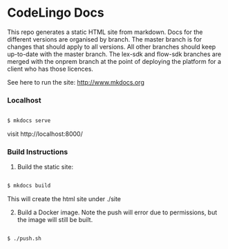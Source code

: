 # CodeLingo Docs

This repo generates a static HTML site from markdown. Docs for the different versions are organised by branch. The master branch is for changes that should apply to all versions. All other branches should keep up-to-date with the master branch. The lex-sdk and flow-sdk branches are merged with the onprem branch at the point of deploying the platform for a client who has those licences.

See here to run the site: http://www.mkdocs.org

### Localhost

```bash

$ mkdocs serve
```

visit http://localhost:8000/

### Build Instructions

1. Build the static site:

```bash

$ mkdocs build
```

This will create the html site under ./site

2. Build a Docker image. Note the push will error due to permissions, but the image will still be built.

```bash

$ ./push.sh
```

